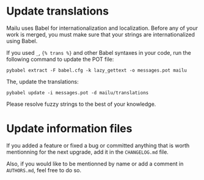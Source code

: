 Update translations
===================

Mailu uses Babel for internationalization and localization. Before any
of your work is merged, you must make sure that your strings are internationalized
using Babel.

If you used ``_``, ``{% trans %}`` and other Babel syntaxes in your code, run the
following command to update the POT file:

```
pybabel extract -F babel.cfg -k lazy_gettext -o messages.pot mailu
```

The, update the translations:

```
pybabel update -i messages.pot -d mailu/translations
```

Please resolve fuzzy strings to the best of your knowledge.

Update information files
========================

If you added a feature or fixed a bug or committed anything that is worth mentionning
for the next upgrade, add it in the ``CHANGELOG.md`` file.

Also, if you would like to be mentionned by name or add a comment in ``AUTHORS.md``,
feel free to do so.